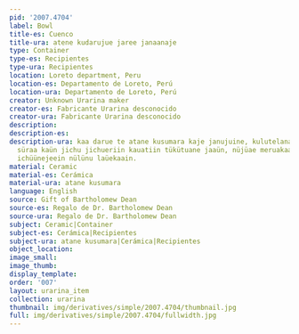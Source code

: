```yaml
---
pid: '2007.4704'
label: Bowl
title-es: Cuenco
title-ura: atene kudarujue jaree janaanaje
type: Container
type-es: Recipientes
type-ura: Recipientes
location: Loreto department, Peru
location-es: Departamento de Loreto, Perú
location-ura: Departamento de Loreto, Perú
creator: Unknown Urarina maker
creator-es: Fabricante Urarina desconocido
creator-ura: Fabricante Urarina desconocido
description:
description-es:
description-ura: kaa darue te atane kusumara kaje janujuine, kulutelanaana, raüjiain
  süraa kaün jichu jichueriin kauatiin tükütuane jaaün, nüjüae meruakaain, süri tijiichaain,
  ichüünejeein nülünu laüekaain.
material: Ceramic
material-es: Cerámica
material-ura: atane kusumara
language: English
source: Gift of Bartholomew Dean
source-es: Regalo de Dr. Bartholomew Dean
source-ura: Regalo de Dr. Bartholomew Dean
subject: Ceramic|Container
subject-es: Cerámica|Recipientes
subject-ura: atane kusumara|Cerámica|Recipientes
object_location:
image_small:
image_thumb:
display_template:
order: '007'
layout: urarina_item
collection: urarina
thumbnail: img/derivatives/simple/2007.4704/thumbnail.jpg
full: img/derivatives/simple/2007.4704/fullwidth.jpg
---
```

